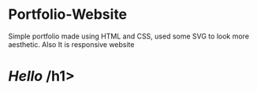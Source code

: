 # Portfolio-Website
Simple portfolio made using HTML and CSS, used some SVG to look more aesthetic. Also It is responsive website
 <h1><i> Hello </i>/h1>
